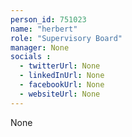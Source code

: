 ```yaml
---
person_id: 751023
name: "herbert"
role: "Supervisory Board"
manager: None
socials :
  - twitterUrl: None
  - linkedInUrl: None
  - facebookUrl: None
  - websiteUrl: None
---
```

None
